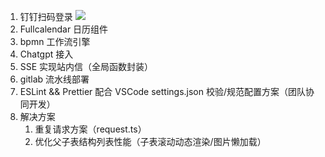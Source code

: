 1. 钉钉扫码登录
![](Knowledge%20%20▏%20Skill/image/49f41ee64911c45b83baf0dd1ef79ff%201.png)
2. Fullcalendar 日历组件
3. bpmn 工作流引擎
4. Chatgpt 接入
5. SSE 实现站内信（全局函数封装）
6. gitlab 流水线部署
7. ESLint && Prettier 配合 VSCode settings.json 校验/规范配置方案（团队协同开发）
8. 解决方案
	1. 重复请求方案（request.ts）
	2. 优化父子表结构列表性能（子表滚动动态渲染/图片懒加载）